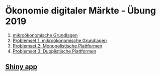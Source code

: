 # Ökonomie digitaler Märkte - Übung 2019

1. [mikroökonomische Grundlagen](Übung1_Grundlagen_Mikro.pdf) 
2. [Problemset 1: mikroökonomische Grundlagen](Problemset_1_loesung.pdf) 
3. [Problemset 2: Monopolistische Plattformen](Problemset_2_loesung.pdf) 
4. [Problemset 3: Duoplistische Plattformen](Problemset_3_loesung.pdf) 

## [Shiny app](https://localize.shinyapps.io/vl5_app/)